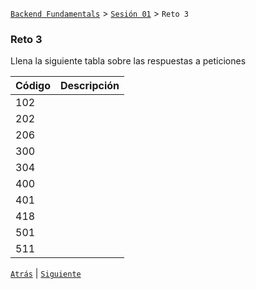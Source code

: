 [`Backend Fundamentals`](../../README.md) > [`Sesión 01`](../README.md) > `Reto 3`

### Reto 3

Llena la siguiente tabla sobre las respuestas a peticiones

| Código | Descripción |
|--------|-------------|
| 102    |             |
| 202    |             |
| 206    |             |
| 300    |             |
| 304    |             |
| 400    |             |
| 401    |             |
| 418    |             |
| 501    |             |
| 511    |             |


[`Atrás`](../README.md) | [`Siguiente`](../README.md)

